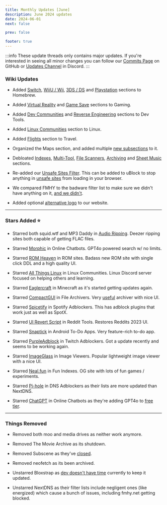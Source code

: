 ```yaml
---
title: Monthly Updates [June]
description: June 2024 updates
date: 2024-06-01
next: false

prev: false

footer: true
---
```


<Post authors="nbats"/>

:::info
These update threads only contains major updates. If you're interested
in seeing all minor changes you can follow our
[Commits Page](https://github.com/fmhy/FMHYedit/commits/main) on GitHub or
[Updates Channel](https://redd.it/17f8msf) in Discord.
:::

### Wiki Updates

- Added [Switch](https://fmhy.net/gaming-tools#switch-homebrew),
  [WiiU / Wii](https://fmhy.net/gaming-tools#wii-u-wii-homebrew),
  [3DS / DS](https://fmhy.net/gaming-tools#_3ds-ds-homebrew) and
  [Playstation](https://fmhy.net/gaming-tools#playstation-homebrew) sections to
  Homebrew.
- Added [Virtual Reality](https://fmhy.net/gamingpiracyguide#virtual-reality)
  and [Game Save](https://fmhy.net/gaming-tools#game-saves) sections to Gaming.

- Added [Dev Communities](https://fmhy.net/devtools#dev-communities) and
  [Reverse Engineering](https://fmhy.net/devtools#reverse-engineering) sections
  to Dev Tools.

- Added [Linux Communities](https://fmhy.net/linuxguide#linux-communities)
  section to Linux.

- Added [Flights](https://fmhy.net/miscguide#flights) section to Travel.

- Organized the Maps section, and added multiple
  [new subsections](https://fmhy.net/miscguide#maps) to it.

- Debloated [Indexes](https://fmhy.net/miscguide#indexes),
  [Multi-Tool](https://fmhy.net/miscguide#multi-tool-sites),
  [File Scanners](https://fmhy.net/adblockvpnguide#file-scanners),
  [Archiving](https://fmhy.net/internet-tools#archiving) and
  [Sheet Music](https://fmhy.net/storage#music-sheet-collections) sections.

- Re-added our
  [Unsafe Sites Filter](https://github.com/WindowsAurora/FMHYFilterlist/). This
  can be added to uBlock to stop anything in
  [unsafe sites](https://fmhy.net/unsafesites) from loading in your browser.

- We compared FMHY to the badware filter list to make sure we didn't have
  anything on it, [and we didn't](https://ibb.co/9TQ6Nnv).

- Added optional [alternative logo](https://pastebin.com/MDnQPKP3) to our
  website.

---

### Stars Added ⭐

- Starred both squid.wtf and MP3 Daddy in
  [Audio Ripping](https://fmhy.net/audiopiracyguide#audio-ripping-sites). Deezer
  ripping sites both capable of getting FLAC files.

- Starred [Morphic](https://fmhy.net/ai#online-chatbots) in Online Chatbots.
  GPT4o powered search w/ no limits.

- Starred [ROM Heaven](https://fmhy.net/gamingpiracyguide#rom-sites) in ROM
  sites. Badass new ROM site with single click DDL and a high quality UI.

- Starred [All Things Linux](https://fmhy.net/linuxguide#linux-communities) in
  Linux Communities. Linux Discord server focused on helping others and
  learning.

- Starred [Eaglercraft](https://fmhy.net/gaming-tools#minecraft-tools) in
  Minecraft as it's started getting updates again.

- Starred [CompactGUI](https://fmhy.net/file-tools#file-archivers) in File
  Archivers. Very [useful](https://ibb.co/xm23Xbh) archiver with nice UI.

- Starred [Spicetify](https://fmhy.net/audiopiracyguide#spotify-adblockers) in
  Spotify Adblockers. This has adblock plugins that work just as well as SpotX.

- Starred [UI Revert Script](https://fmhy.net/social-media-tools#reddit-tools)
  in Reddit Tools. Restores Reddits 2023 UI.

- Starred [Snaptick](https://fmhy.net/storage#to-do-apps) in Android To-Do Apps.
  Very feature-rich to-do app.

- Starred [PurpleAdblock](https://fmhy.net/social-media-tools#twitch-adblockers)
  in Twitch Adblockers. Got a update recently and seems to be working again.

- Starred [ImageGlass](https://fmhy.net/img-tools#image-viewers) in Image
  Viewers. Popular lightweight image viewer with a nice UI.

- Starred [Neal.fun](https://fmhy.net/storage#fun-indexes) in Fun Indexes. OG
  site with lots of fun games / experiments.

- Starred [Pi-hole](https://fmhy.net/adblockvpnguide#dns-adblocking) in DNS
  Adblockers as their lists are more updated than NextDNS.

- Starred [ChatGPT](https://fmhy.net/ai#online-chatbots) in Online Chatbots as
  they're adding GPT4o to
  [free tier](https://help.openai.com/en/articles/7102672-how-can-i-access-gpt-4-gpt-4-turbo-and-gpt-4o).

---

### Things Removed

- Removed both moo and media drives as neither work anymore.

- Removed The Movie Archive as its shutdown.

- Removed Subscene as they've [closed](https://ibb.co/SVX41NW).

- Removed neofetch as its been archived.

- Unstarred Bloxstrap as
  [dev doesn't have time](https://github.com/pizzaboxer/bloxstrap/wiki/Addressing-usability-problems-with-Bloxstrap-v2.5.4) currently to keep it updated.

- Unstarred NextDNS as their filter lists include negligent ones (like energized) which cause a bunch of issues, including fmhy.net getting blocked.
